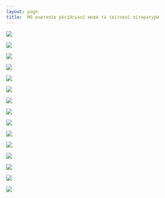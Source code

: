 ```yaml
---
layout: page
title:  МО вчителів російської мови та світової літератури
---
```

![](/assets/tiger-1429535778.jpg)

![](/assets/tiger-1429535801.jpg)

![](/assets/tiger-1429535823.jpg)

![](/assets/tiger-1429535844.jpg)

![](/assets/tiger-1429535865.jpg)

![](/assets/tiger-1433494129.jpg)

![](/assets/tiger-1429535915.jpg)

![](/assets/tiger-1429535933.jpg)

![](/assets/tiger-1429535955.jpg)

![](/assets/tiger-1429535974.jpg)

![](/assets/tiger-1429535990.jpg)

![](/assets/tiger-1429536010.jpg)

![](/assets/tiger-1429536032.jpg)

![](/assets/tiger-1429536050.jpg)

![](/assets/tiger-1429536156.jpg)
